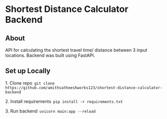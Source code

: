 # Shortest Distance Calculator Backend
## About 
API for calculating the shortest travel time/ distance between 3 input locations. Backend was built using FastAPI.
## Set up Locally 
1.⁠ ⁠Clone repo ⁠ `git clone https://github.com/amithsatheeshworks123/shortest-distance-calculator-backend`

2.⁠ ⁠Install requirements ⁠ `pip install -r requirements.txt⁠`

3.⁠ ⁠Run backend ⁠ `uvicorn main:app --reload` ⁠
